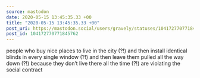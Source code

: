 ```yaml
---
source: mastodon
date: 2020-05-15 13:45:35.33 +00
title: "2020-05-15 13:45:35.33 +00"
post_uri: https://mastodon.social/users/gravely/statuses/104172770771845762
post_id: 104172770771845762
---
```

people who buy nice places to live in the city (?!) and then install identical blinds in every single window (?!) and then leave them pulled all the way down (?!) because they don’t live there all the time (?!) are violating the social contract


